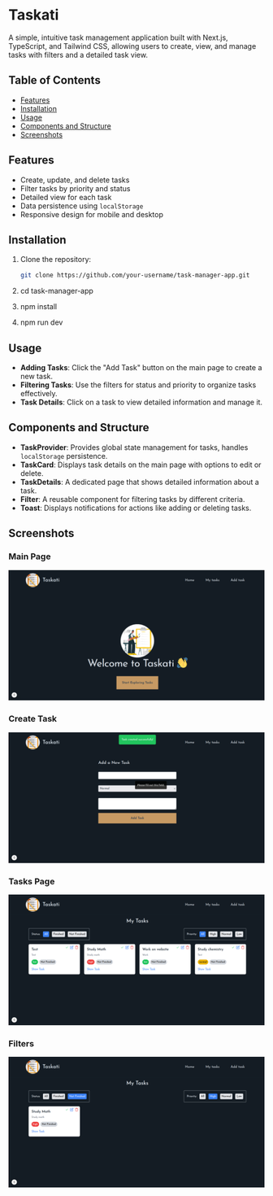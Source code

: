 # Taskati

A simple, intuitive task management application built with Next.js, TypeScript, and Tailwind CSS, allowing users to create, view, and manage tasks with filters and a detailed task view.

## Table of Contents

- [Features](#features)
- [Installation](#installation)
- [Usage](#usage)
- [Components and Structure](#components-and-structure)
- [Screenshots](#screenshots)

## Features

- Create, update, and delete tasks
- Filter tasks by priority and status
- Detailed view for each task
- Data persistence using `localStorage`
- Responsive design for mobile and desktop

## Installation

1. Clone the repository:
   ```bash
   git clone https://github.com/your-username/task-manager-app.git
   ```
2. cd task-manager-app

3. npm install

4. npm run dev

## Usage

- **Adding Tasks**: Click the "Add Task" button on the main page to create a new task.
- **Filtering Tasks**: Use the filters for status and priority to organize tasks effectively.
- **Task Details**: Click on a task to view detailed information and manage it.

## Components and Structure

- **TaskProvider**: Provides global state management for tasks, handles `localStorage` persistence.
- **TaskCard**: Displays task details on the main page with options to edit or delete.
- **TaskDetails**: A dedicated page that shows detailed information about a task.
- **Filter**: A reusable component for filtering tasks by different criteria.
- **Toast**: Displays notifications for actions like adding or deleting tasks.

## Screenshots

### Main Page

![Main Page](./screenshots/main-page.png)

### Create Task

![Create Task](./screenshots/create-task.png)

### Tasks Page

![Tasks Page](./screenshots/tasks.png)

### Filters

![Filters](./screenshots/filters.png)
